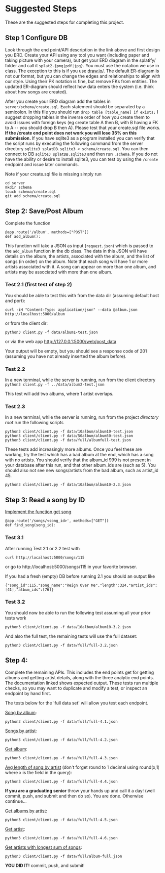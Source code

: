# Suggested Steps
These are the suggested steps for completing this project. 

## Step 1 Configure DB
Look through the end point/API description in the link above and first design you ERD. Create your API using any tool you want (including paper and taking picture with your camera), but get your ERD diagram in the splatify/ folder and call it `splat2.{png|pdf|jpg}`.  You must use the notation we use in class. The exception to this is if you use [draw.io/](https://draw.io/).  The default ER-diagram is not our format, but you can change the edges and relationships to align with our style. Using their PK notation is fine, but remove FKs from entities. The updated ER-diagram should reflect how data enters the system (i.e. think about how songs are created).

After you create your ERD diagram add the tables in `server/schema/create.sql`. Each statement should be separated by a semicolon. 
In this file you should run `drop table [table_name] if exists;` I suggest dropping tables in the inverse order of how you create them to avoid issues with foreign keys (eg create table A then B, with B having a FK to A -- you should drop B then A). Please test that your create.sql file works. **If the /create end point does not work you will lose 35% on this submission.**  If you have sqlite3 as a program installed you can verify that the script runs by executing the following command from the server directory `sqlite3 splatDB.sqlite3 < schema/create.sql`. You can then connect to DB `sqlite3 splatDB.sqlite3` and then run `.schema`. If you do not have the ability or desire to install sqlite3, you can test by using the `/create` endpoint and issue later commands.

Note if your create.sql file is missing simply run
```
cd server
mkdir schema
touch schema/create.sql
git add schema/create.sql
```

## Step 2: Save/Post Album
Complete the function
```
@app.route('/album', methods=["POST"])
def add_album():
```
This function will take a JSON as input (`request.json`) which is passed to the `add_album` function in the db class.  The data in this JSON will have details on the album, the artists, associated with the album, and the list of songs (in order) on the album. Note that each song will have 1 or more artists associated with it. A song can appear on more than one album, and artists may be associated with more than one album.

### Test 2.1 (first test of step 2)
You should be able to test this with from the data dir (assuming default host and port): 

```
curl -iH "Content-Type: application/json" --data @album.json http://localhost:5000/album
```

or  from the client dir:

```
python3 client.py -f data/album1-test.json
```

or via the web app http://127.0.0.1:5000/web/post_data

Your output will be empty, but you should see a response code of 201 (assuming you have not already inserted the album before).


### Test 2.2
In a new terminal, while the server is running, run from the client directory `python3 client.py -f ../data/album2-test.json`

This test will add two albums, where 1 artist overlaps.

### Test 2.3 
In a new terminal, while the server is running, run from the project *directory root* run the following scripts

```
python3 client/client.py -f data/10album/album10-test.json
python3 client/client.py -f data/50album/album50-test.json
python3 client/client.py -f data/full/albumfull-test.json
```

These tests add increasingly more albums. Once you feel these are working, try the test which has a bad album at the end, which has a song with no artists. You should verify that the album_id 999 is not present in your database after this run, and that other album_ids are (such as 5). You should also not see new songs/artists from the bad album, such as artist_id 45.

```
python3 client/client.py -f data/10album/album10-2.3.json
```



## Step 3: Read a song by ID
[Implement the function get song](http://people.cs.uchicago.edu/~aelmore/class/db/splatify.html#tag/All/paths/~1songs~1{song_id}/get)
```
@app.route('/songs/<song_id>', methods=["GET"])
def find_song(song_id):
```
### Test 3.1
After running Test 2.1 or 2.2  test with
```
curl http://localhost:5000/songs/115
```
or go to http://localhost:5000/songs/115 in your favorite browser.


If you had a fresh (empty) DB before running 2.1 you should an output like
```
{"song_id":115,"song_name":"Reign Over Me","length":324,"artist_ids":[41],"album_ids":[76]}
```

### Test 3.2 
You should now be able to run the following test assuming all your prior tests work

```
python3 client/client.py -f data/10album/album10-3.2.json
```

And also the full test, the remaining tests will use the full dataset:

```
python3 client/client.py -f data/full/full-3.2.json
```



## Step 4: 
Complete the remaining APIs. This includes the end points get for getting albums and getting artist details, along with the three analytic end points. The documentation linked shows expected output.  These tests run multiple checks, so you may want to duplicate and modify a test, or inspect an endpoint by hand first.

The tests below for the 'full data set' will allow you test each endpoint.

[Song by album](http://people.cs.uchicago.edu/~aelmore/class/db/splatify.html#tag/All/paths/~1songs~1by_album~1{album_id}/get):
```
python3 client/client.py -f data/full/full-4.1.json
```

[Songs by artist](http://people.cs.uchicago.edu/~aelmore/class/db/splatify.html#tag/All/paths/~1songs~1by_artist~1{artist_id}/get):
```
python3 client/client.py -f data/full/full-4.2.json
```

[Get album](http://people.cs.uchicago.edu/~aelmore/class/db/splatify.html#tag/All/paths/~1albums~1{album_id}/get):
```
python3 client/client.py -f data/full/full-4.3.json
```

[Avg length of song by artist](http://people.cs.uchicago.edu/~aelmore/class/db/splatify.html#tag/All/paths/~1analytics~1artists~1avg_song_length~1{artist_id}/get) (don't forget round to 1 decimal using round(x,1) where x is the field in the query):

```
python3 client/client.py -f data/full/full-4.4.json
```

**If you are a graduating senior**  throw your hands up and call it a day! (well commit, push, and submit and then do so). You are done. Otherwise continue...


[Get albums by artist](http://people.cs.uchicago.edu/~aelmore/class/db/splatify.html#tag/NonGrad/paths/~1albums~1by_artist~1{artist_id}/get):
```
python3 client/client.py -f data/full/full-4.5.json
```

[Get artist](http://people.cs.uchicago.edu/~aelmore/class/db/splatify.html#tag/NonGrad/paths/~1artists~1{artist_id}/get):
```
python3 client/client.py -f data/full/full-4.6.json
```

[Get artists with longest sum of songs](http://people.cs.uchicago.edu/~aelmore/class/db/splatify.html#tag/NonGrad/paths/~1analytics~1artists~1top_length~1{num_artists}/get):
```
python3 client/client.py -f data/full/album-full.json
```

**YOU DID IT!** commit, push, and submit!
